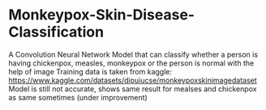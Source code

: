 # Monkeypox-Skin-Disease-Classification
A Convolution Neural Network Model that can classify whether a person is having chickenpox, measles, monkeypox or the person is normal with the help of image
Training data is taken from kaggle:  https://www.kaggle.com/datasets/dipuiucse/monkeypoxskinimagedataset
Model is still not accurate, shows same result for mealses and chickenpox as same sometimes (under improvement)
